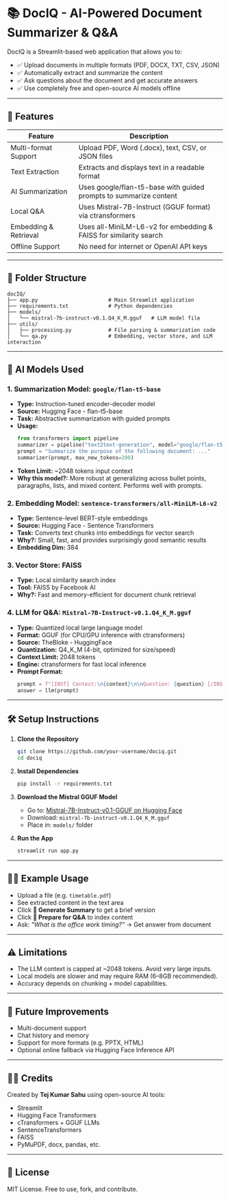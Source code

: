 # 📚 DocIQ - AI-Powered Document Summarizer & Q&A

DocIQ is a Streamlit-based web application that allows you to:

- ✅ Upload documents in multiple formats (PDF, DOCX, TXT, CSV, JSON)
- ✅ Automatically extract and summarize the content
- ✅ Ask questions about the document and get accurate answers
- ✅ Use completely free and open-source AI models offline

---

## 🚀 Features

| Feature                | Description                                                        |
|------------------------|--------------------------------------------------------------------|
| Multi-format Support   | Upload PDF, Word (.docx), text, CSV, or JSON files                 |
| Text Extraction        | Extracts and displays text in a readable format                    |
| AI Summarization       | Uses google/flan-t5-base with guided prompts to summarize content  |
| Local Q&A              | Uses Mistral-7B-Instruct (GGUF format) via ctransformers           |
| Embedding & Retrieval  | Uses all-MiniLM-L6-v2 for embedding & FAISS for similarity search  |
| Offline Support        | No need for internet or OpenAI API keys                            |

---

## 💂 Folder Structure

```
docIQ/
├── app.py                       # Main Streamlit application
├── requirements.txt             # Python dependencies
├── models/
│   └── mistral-7b-instruct-v0.1.Q4_K_M.gguf   # LLM model file
├── utils/
│   ├── processing.py            # File parsing & summarization code
│   └── qa.py                    # Embedding, vector store, and LLM interaction
```

---

## 🧠 AI Models Used

### 1. Summarization Model: `google/flan-t5-base`
- **Type:** Instruction-tuned encoder-decoder model  
- **Source:** Hugging Face - flan-t5-base  
- **Task:** Abstractive summarization with guided prompts  
- **Usage:**
    ```python
    from transformers import pipeline
    summarizer = pipeline("text2text-generation", model="google/flan-t5-base")
    prompt = "Summarize the purpose of the following document: ..."
    summarizer(prompt, max_new_tokens=200)
    ```
- **Token Limit:** ~2048 tokens input context  
- **Why this model?:** More robust at generalizing across bullet points, paragraphs, lists, and mixed content. Performs well with prompts.

### 2. Embedding Model: `sentence-transformers/all-MiniLM-L6-v2`
- **Type:** Sentence-level BERT-style embeddings  
- **Source:** Hugging Face - Sentence Transformers  
- **Task:** Converts text chunks into embeddings for vector search  
- **Why?:** Small, fast, and provides surprisingly good semantic results  
- **Embedding Dim:** 384

### 3. Vector Store: FAISS
- **Type:** Local similarity search index  
- **Tool:** FAISS by Facebook AI  
- **Why?:** Fast and memory-efficient for document chunk retrieval

### 4. LLM for Q&A: `Mistral-7B-Instruct-v0.1.Q4_K_M.gguf`
- **Type:** Quantized local large language model  
- **Format:** GGUF (for CPU/GPU inference with ctransformers)  
- **Source:** TheBloke - HuggingFace  
- **Quantization:** Q4_K_M (4-bit, optimized for size/speed)  
- **Context Limit:** 2048 tokens  
- **Engine:** ctransformers for fast local inference  
- **Prompt Format:**
    ```python
    prompt = f"[INST] Context:\n{context}\n\nQuestion: {question} [/INST]"
    answer = llm(prompt)
    ```

---

## 🛠️ Setup Instructions

1. **Clone the Repository**
    ```sh
    git clone https://github.com/your-username/dociq.git
    cd dociq
    ```
2. **Install Dependencies**
    ```sh
    pip install -r requirements.txt
    ```
3. **Download the Mistral GGUF Model**
    - Go to: [Mistral-7B-Instruct-v0.1-GGUF on Hugging Face](https://huggingface.co/TheBloke/Mistral-7B-Instruct-v0.1-GGUF)
    - Download: `mistral-7b-instruct-v0.1.Q4_K_M.gguf`
    - Place in: `models/` folder

4. **Run the App**
    ```sh
    streamlit run app.py
    ```

---

## 🧚‍♂️ Example Usage

- Upload a file (e.g. `timetable.pdf`)
- See extracted content in the text area
- Click **🧠 Generate Summary** to get a brief version
- Click **🔎 Prepare for Q&A** to index content
- Ask: *"What is the office work timing?"* → Get answer from document

---

## ⚠️ Limitations

- The LLM context is capped at ~2048 tokens. Avoid very large inputs.
- Local models are slower and may require RAM (6–8GB recommended).
- Accuracy depends on chunking + model capabilities.

---

## 📌 Future Improvements

- Multi-document support
- Chat history and memory
- Support for more formats (e.g. PPTX, HTML)
- Optional online fallback via Hugging Face Inference API

---

## 👨‍💼 Credits

Created by **Tej Kumar Sahu** using open-source AI tools:

- Streamlit
- Hugging Face Transformers
- cTransformers + GGUF LLMs
- SentenceTransformers
- FAISS
- PyMuPDF, docx, pandas, etc.

---

## 📄 License

MIT License. Free to use, fork, and contribute.